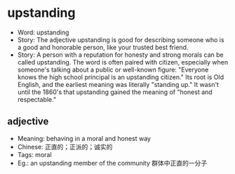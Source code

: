 # upstanding

- Word: upstanding
- Story: The adjective upstanding is good for describing someone who is a good and honorable person, like your trusted best friend.
- Story: A person with a reputation for honesty and strong morals can be called upstanding. The word is often paired with citizen, especially when someone's talking about a public or well-known figure: "Everyone knows the high school principal is an upstanding citizen." Its root is Old English, and the earliest meaning was literally "standing up." It wasn't until the 1860's that upstanding gained the meaning of "honest and respectable."

## adjective

- Meaning: behaving in a moral and honest way
- Chinese: 正直的；正派的；诚实的
- Tags: moral
- Eg.: an upstanding member of the community 群体中正直的一分子

